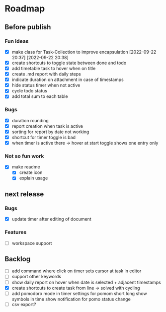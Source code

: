 # Roadmap

## Before publish

### Fun ideas 

- [x] make class for Task-Collection to improve encapsulation [2022-09-22 20:37] [2022-09-22 20:38]
- [x] create shortcuts to toggle state between done and todo
- [x] add timetable task to hover when on title
- [x] create .md report with daily steps
- [x] indicate duration on attachment in case of timestamps
- [x] hide status timer when not active
- [x] cycle todo status
- [x] add total sum to each table

### Bugs

- [x] duration rounding
- [x] report creation when task is active
- [x] sorting for report by date not working
- [x] shortcut for timer toggle is bad
- [x] when timer is active there -> hover at start toggle shows one entry only 

### Not so fun work

- [x] make readme
  - [x] create icon
  - [x] explain usage

## next release

### Bugs

- [x] update timer after editing of document

### Features
- [ ] workspace support

## Backlog

- [ ] add command where click on timer sets cursor at task in editor
- [ ] support other keywords
- [ ] show daily report on hover when date is selected + adjacent timestamps
- [x] create shortcuts to create task from line -> solved with cycling
- [ ] add pomodoro mode in timer
        settings for pomom short long
        show symbols in time
        show notification for pomo status change 
- [ ] csv export?
